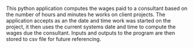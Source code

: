 This python application computes the wages paid to a consultant based on the number of hours and minutes he works on client projects. The application accepts as an 
the date and time work was started on the project, it then uses the current systems date and time to compute the wages due the consultant. 
Inputs and outputs to the program are then stored to csv file for future referencing.

